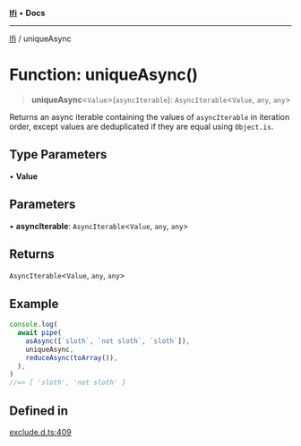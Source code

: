 [**lfi**](../readme.md) • **Docs**

---

[lfi](../globals.md) / uniqueAsync

# Function: uniqueAsync()

> **uniqueAsync**\<`Value`\>(`asyncIterable`): `AsyncIterable`\<`Value`, `any`,
> `any`\>

Returns an async iterable containing the values of `asyncIterable` in iteration
order, except values are deduplicated if they are equal using `Object.is`.

## Type Parameters

• **Value**

## Parameters

• **asyncIterable**: `AsyncIterable`\<`Value`, `any`, `any`\>

## Returns

`AsyncIterable`\<`Value`, `any`, `any`\>

## Example

```js
console.log(
  await pipe(
    asAsync([`sloth`, `not sloth`, `sloth`]),
    uniqueAsync,
    reduceAsync(toArray()),
  ),
)
//=> [ 'sloth', 'not sloth' ]
```

## Defined in

[exclude.d.ts:409](https://github.com/TomerAberbach/lfi/blob/c9ef1bf4d1040d7f49c52b70b358c019e55f524d/src/operations/exclude.d.ts#L409)
